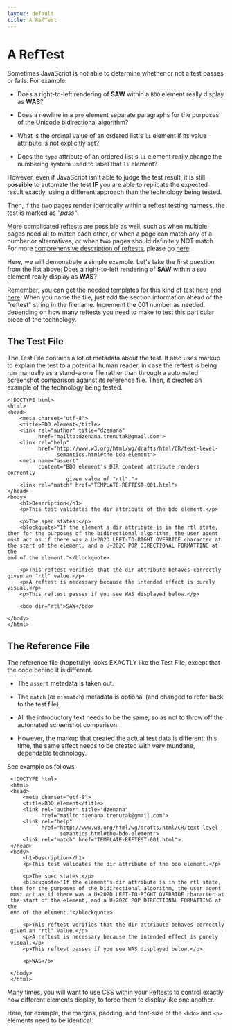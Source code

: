 ```yaml
---
layout: default
title: A RefTest
---
```


# A RefTest

Sometimes JavaScript is not able to determine whether or not a test passes or
fails. For example:

* Does a right-to-left rendering of **SAW** within a `BDO` element really
display as **WAS**?

* Does a newline in a `pre` element separate paragraphs for the purposes of
the Unicode bidirectional algorithm?

* What is the ordinal value of an ordered list's `li` element if its value
attribute is not explicitly set?

* Does the `type` attribute of an ordered list's `li` element really change
the numbering system used to label that `li` element?

However, even if JavaScript isn't able to judge the test result, it is still
**possible** to automate the test **IF** you are able to replicate the
expected result exactly, using a different approach than the technology being
tested.

Then, if the two pages render identically within a reftest testing harness,
the test is marked as _"pass"_.

More complicated reftests are possible as well, such as when multiple pages
need all to match each other, or when a page can match any of a number or
alternatives, or when two pages should definitely NOT match. For more
[comprehensive description of reftests][1], please go [here][1]

Here, we will demonstrate a simple example. Let's take the first question
from the list above: Does a right-to-left rendering of **SAW** within a
`BDO` element really display as **WAS**?

Remember, you can get the needed templates for this kind of test [here][2]
and [here][3]. When you name the file, just add the section information ahead
of the "reftest" string in the filename. Increment the 001 number as needed,
depending on how many reftests you need to make to test this particular piece
of the technology.

## The Test File

The Test File contains a lot of metadata about the test. It also uses markup
to explain the test to a potential human reader, in case the reftest is being
run manually as a stand-alone file rather than through a automated screenshot
comparison against its reference file. Then, it creates an example of the
technology being tested.

	<!DOCTYPE html>
	<html>
	<head>
	    <meta charset="utf-8">
	    <title>BDO element</title>
	    <link rel="author" title="dzenana"
	          href="mailto:dzenana.trenutak@gmail.com">
	    <link rel="help"
	          href="http://www.w3.org/html/wg/drafts/html/CR/text-level-
	                semantics.html#the-bdo-element">
	    <meta name="assert"
	          content="BDO element's DIR content attribute renders corrently
	                   given value of "rtl".">
	    <link rel="match" href="TEMPLATE-REFTEST-001.html">
	</head>
	<body>
	    <h1>Description</h1>
	    <p>This test validates the dir attribute of the bdo element.</p>

	    <p>The spec states:</p>
	    <blockquote>"If the element's dir attribute is in the rtl state,
	then for the purposes of the bidirectional algorithm, the user agent
	must act as if there was a U+202D LEFT-TO-RIGHT OVERRIDE character at
	the start of the element, and a U+202C POP DIRECTIONAL FORMATTING at the
	end of the element."</blockquote>

	    <p>This reftest verifies that the dir attribute behaves correctly
	given an "rtl" value.</p>
	    <p>A reftest is necessary because the intended effect is purely
	visual.</p>
	    <p>This reftest passes if you see WAS displayed below.</p>

	    <bdo dir="rtl">SAW</bdo>

	</body>
	</html>

## The Reference File

The reference file (hopefully) looks EXACTLY like the Test File, except that
the code behind it is different.

* The `assert` metadata is taken out.

* The `match` (or `mismatch`) metadata is optional (and changed to refer back
to the test file).

* All the introductory text needs to be the same, so as not to throw off the
automated screenshot comparison.

* However, the markup that created the actual test data is different: this
time, the same effect needs to be created with very mundane, dependable
technology.

See example as follows:

     <!DOCTYPE html>
     <html>
     <head>
         <meta charset="utf-8">
         <title>BDO element</title>
         <link rel="author" title="dzenana"
               href="mailto:dzenana.trenutak@gmail.com">
         <link rel="help"
               href="http://www.w3.org/html/wg/drafts/html/CR/text-level-
                     semantics.html#the-bdo-element">
         <link rel="match" href="TEMPLATE-REFTEST-001.html">
     </head>
     <body>
         <h1>Description</h1>
         <p>This test validates the dir attribute of the bdo element.</p>
     
         <p>The spec states:</p>
         <blockquote>"If the element's dir attribute is in the rtl state,
     then for the purposes of the bidirectional algorithm, the user agent
     must act as if there was a U+202D LEFT-TO-RIGHT OVERRIDE character at
     the start of the element, and a U+202C POP DIRECTIONAL FORMATTING at the
     end of the element."</blockquote>
     
         <p>This reftest verifies that the dir attribute behaves correctly
     given an "rtl" value.</p>
         <p>A reftest is necessary because the intended effect is purely
     visual.</p>
         <p>This reftest passes if you see WAS displayed below.</p>
     
         <p>WAS</p>  
     
     </body>
     </html>

Many times, you will want to use CSS within your Reftests to control exactly
how different elements display, to force them to display like one another.

Here, for example, the margins, padding, and font-size of the `<bdo>` and
`<p>` elements need to be identical.

[1]: ./reftest-doc.html
[2]: ./template-reftest-001.html
[3]: ./template-reftest-002.html
